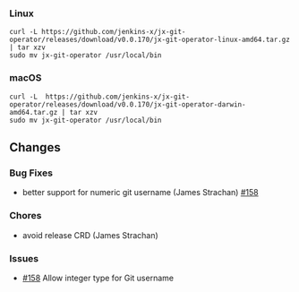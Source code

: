 ### Linux

```shell
curl -L https://github.com/jenkins-x/jx-git-operator/releases/download/v0.0.170/jx-git-operator-linux-amd64.tar.gz | tar xzv 
sudo mv jx-git-operator /usr/local/bin
```

### macOS

```shell
curl -L  https://github.com/jenkins-x/jx-git-operator/releases/download/v0.0.170/jx-git-operator-darwin-amd64.tar.gz | tar xzv
sudo mv jx-git-operator /usr/local/bin
```

## Changes

### Bug Fixes

* better support for numeric git username (James Strachan) [#158](https://github.com/jenkins-x/jx-git-operator/issues/158) 

### Chores

* avoid release CRD (James Strachan)

### Issues

* [#158](https://github.com/jenkins-x/jx-git-operator/issues/158) Allow integer type for Git username
